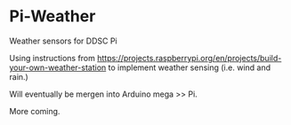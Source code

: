 # Pi-Weather
Weather sensors for DDSC Pi


Using instructions from https://projects.raspberrypi.org/en/projects/build-your-own-weather-station to implement weather sensing (i.e. wind and rain.)

Will eventually be mergen into Arduino mega >> Pi.

More coming.
